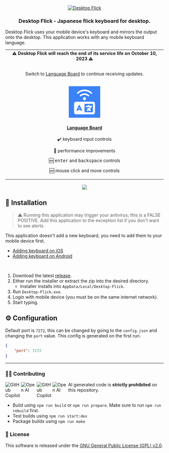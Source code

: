 <div align="center">
    <a href="https://github.com/KatsuteDev/Desktop-Flick#readme">
        <img src="https://raw.githubusercontent.com/KatsuteDev/Desktop-Flick/main/assets/banner.png" alt="Desktop Flick">
    </a>
    <h3>Desktop Flick - Japanese flick keyboard for desktop.</h3>
</div>

Desktop Flick uses your mobile device's keyboard and mirrors the output onto the desktop. This application works with any mobile keyboard language.

<table align="center">
    <tr>
        <td>
            <div align="center">
                <b>⚠️ Desktop Flick will reach the end of its service life on October 10, 2023 ⚠️</b>
                <br>
                <br>
                <p>Switch to <a href="https://github.com/KatsuteDev/Language-Board#readme">Language Board</a> to continue receiving updates.</p>
                <br>
                <a href="https://github.com/KatsuteDev/Language-Board#readme">
                    <img src="https://raw.githubusercontent.com/KatsuteDev/Language-Board/main/assets/icon.png" width=100>
                    <h4>Language Board</h4>
                </a>
                <p>✔️ keyboard input controls</p>
                <p>🏁 performance improvements</p>
                <p>🆕 <kbd>enter</kbd> and <kbd>backspace</kbd> controls</p>
                <p>🆕 mouse click and move controls</p>
            </div>
        </td>
    </tr>
</table>

<div align="center">
    <img align="center" src="https://raw.githubusercontent.com/KatsuteDev/Desktop-Flick/main/assets/sample.gif" width="750">
</div>

## 📃 Installation

> ⚠ Running this application may trigger your antivirus; this is a FALSE POSITIVE. Add this application to the exception list if you don't want to see alerts.

This application doesn't add a new keyboard, you need to add them to your mobile device first.

 - [Adding keyboard on iOS](https://support.apple.com/guide/iphone/add-or-change-keyboards-iph73b71eb/ios)
 - [Adding keyboard on Android](https://www.samsung.com/au/support/mobile-devices/customise-keyboard-layout/)

<br>

 1. Download the latest [release](https://github.com/KatsuteDev/Desktop-Flick/releases).
 2. Either run the installer or extract the zip into the desired directory.
     - Installer installs into `AppData/Local/Desktop-Flick`.
 3. Run `Desktop-Flick.exe`.
 4. Login with mobile device (you must be on the same internet network).
 5. Start typing.

## ⚙️ Configuration

Default port is `7272`, this can be changed by going to the `config.json` and changing the `port` value. This config is generated on the first run.

```json
{
    "port": 7272
}
```

<hr>

### 👨‍💻 Contributing

<!-- Copilot -->
<table>
    <img alt="GitHub Copilot" align="left" src="https://raw.githubusercontent.com/Katsute/Manager/main/assets/copilot-dark.png#gh-dark-mode-only" width="50">
    <img alt="Open AI" align="left" src="https://raw.githubusercontent.com/Katsute/Manager/main/assets/openai-dark.png#gh-dark-mode-only" width="50">
    <img alt="GitHub Copilot" align="left" src="https://raw.githubusercontent.com/Katsute/Manager/main/assets/copilot-light.png#gh-light-mode-only" width="50">
    <img alt="Open AI" align="left" src="https://raw.githubusercontent.com/Katsute/Manager/main/assets/openai-light.png#gh-light-mode-only" width="50">
    <p>AI generated code is <b>strictly prohibited</b> on this repository.</p>
</table>
<!-- Copilot -->

 - Build using `npm run build` or `npm run prepare`. Make sure to run `npm run rebuild` first.
 - Test builds using `npm run start:dev`
 - Package builds using `npm run make`

### 💼 License

This software is released under the [GNU General Public License (GPL) v2.0](https://github.com/KatsuteDev/Desktop-Flick/blob/main/LICENSE).